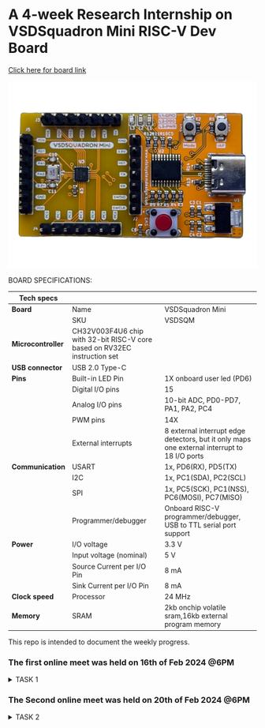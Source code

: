# A 4-week Research Internship on VSDSquadron Mini RISC-V Dev Board

[Click here for board link](https://www.vlsisystemdesign.com/vsdsquadronmini/)




![VSd_Board](image1.png)

BOARD SPECIFICATIONS:

| Tech specs   |   |    |
|------------|------------|------------|
| **Board** | Name     | VSDSquadron Mini    |
|      | SKU    | VSDSQM    |
| **Microcontroller**    | CH32V003F4U6 chip with 32-bit RISC-V core based on RV32EC instruction set    |     |
| **USB connector** | USB 2.0 Type-C    |     |
| **Pins**     | Built-in LED Pin     | 1X onboard user led (PD6)     |
|      | Digital I/O pins     | 15     |
|      | Analog I/O pins     | 10-bit ADC, PD0-PD7, PA1, PA2, PC4     |
|      | PWM pins     | 14X     |
|      | External interrupts     | 	8 external interrupt edge detectors, but it only maps one external interrupt to 18 I/O ports     |
| **Communication**     | USART     | 	1x, PD6(RX), PD5(TX)     |
|      | I2C     | 1x, PC1(SDA), PC2(SCL)    |
|      | SPI     | 1x, PC5(SCK), PC1(NSS), PC6(MOSI), PC7(MISO)     |
|      | Programmer/debugger     | Onboard RISC-V programmer/debugger, USB to TTL serial port support     |
| **Power**     | I/O voltage     | 3.3 V    |
|      | Input voltage (nominal)     | 5 V    |
|      | Source Current per I/O Pin    | 8 mA     |
|      | Sink Current per I/O Pin     | 8 mA     |
| **Clock speed**     | Processor    | 24 MHz     |
| **Memory**     | SRAM     | 2kb onchip volatile sram,16kb external program memory     |
   

This repo is intended to document the weekly progress.

### The first online meet was held on 16th of Feb 2024 @6PM

<details>
    <summary> TASK 1 </summary>
 
1) install Yosys 

2) install iverilog 

3) install gtkwave

### CLONING RISC-V GNU TOOLCHAIN

## To install git 
```sudo apt install git-all```   

 *make sure to install the dependencies*
![git_all](i1-1.jpg)



### INSTALLING YOSYS, IVERILOG & GTKWAVE.

### 1.YOSYS


```git clone https://github.com/YosysHQ/yosys.git```
![git_clone](a1.jpg)
```cd yosys``` 

```sudo apt install make```
![sudo_apt](a2.jpg)
```sudo apt-get install build-essential clang bison flex \libreadline-dev gawk tcl-dev libffi-dev git \ graphviz xdot pkg-config python3 libboost-system-dev\libboost-python-dev libboost-filesystem-dev zlib1g-dev```

```make config-gcc```

```make``` 

```sudo make install```
![make_install](a3.jpg)


### 2.iVerilog
*installing iVerilog*

```sudo apt update```

```sudo apt-get install iverilog```
![iVerilog](a4.jpg)

### 3.GTkWave
*installing GTkWave*

``` sudo apt-get install gtkwave ```

![gtkwave](a5.jpg)
</details>

### The Second online meet was held on 20th of Feb 2024 @6PM

<details>
    <summary> TASK 2 </summary>

### To identify Input ports, input waveforms, output ports and output waveforms of the design.

### *Column of I/O Elements:*

| Sl.No   | Name of the Pin  | Direction  | Width | Description |
|------------|------------|------------|--------|-----|
| 1. | Product_Out     | Output     |1|Product|
| 2.     | Coin_In    | Input     | 2 |  Only three Coins |
|      |     |      |  | 1=2'b01|
|      |     |      |  | 2=2'b10|
|      |     |      |  | 5=2'b11|
| 3.     | Clk     | Input     | 1 | Clock Signal|
| 4.     | Coin_Out   | Output     | 2 |  Only three Coins |
|      |     |      |  | 1=2'b01|
|      |     |      |  | 2=2'b10|
|      |     |      |  | 5=2'b11|
| 5.     | Rst    | Input     | 1 | Reset Signal|
| 6.     | En    | Input     | 1 | Enable Signal|



###  *Block Diagram of Vending Machine:*

![vending machine block diagram](<vending machine block diagram.jpg>)

###  *Input Waveform:*

![input waveform](<input waveform.jpg>)



###  *Output Waveform:*

![output waveform](<output waveform.jpg>)


</details>    